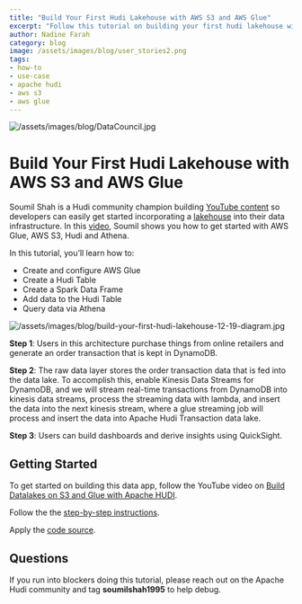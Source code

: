 ```yaml
---
title: "Build Your First Hudi Lakehouse with AWS S3 and AWS Glue"
excerpt: "Follow this tutorial on building your first hudi lakehouse with AWS S3 & AWS Glue"
author: Nadine Farah
category: blog
image: /assets/images/blog/user_stories2.png
tags:
- how-to
- use-case
- apache hudi
- aws s3
- aws glue
---
```


![/assets/images/blog/DataCouncil.jpg](/assets/images/blog/DataCouncil.jpg)


# Build Your First Hudi Lakehouse with AWS S3 and AWS Glue

Soumil Shah is a Hudi community champion building [YouTube content](https://www.youtube.com/@SoumilShah/playlists) so developers can easily get started incorporating a [lakehouse](https://hudi.apache.org/blog/2024/07/11/what-is-a-data-lakehouse/) into their data infrastructure. In this [video](https://www.youtube.com/watch?v=5zF4jc_3rFs&list=PLL2hlSFBmWwwbMpcyMjYuRn8cN99gFSY6), Soumil shows you how to get started with AWS Glue, AWS S3, Hudi and Athena.

In this tutorial, you’ll learn how to:
-   Create and configure AWS Glue
-   Create a Hudi Table
-   Create a Spark Data Frame
-   Add data to the Hudi Table 
-   Query data via Athena

![/assets/images/blog/build-your-first-hudi-lakehouse-12-19-diagram.jpg](/assets/images/blog/build-your-first-hudi-lakehouse-12-19-diagram.jpg)


**Step 1**: Users in this architecture purchase things from online retailers and generate an order transaction that is kept in DynamoDB.

**Step 2**: The raw data layer stores the order transaction data that is fed into the data lake. To accomplish this, enable Kinesis Data Streams for DynamoDB, and we will stream real-time transactions from DynamoDB into kinesis data streams, process the streaming data with lambda, and insert the data into the next kinesis stream, where a glue streaming job will process and insert the data into Apache Hudi Transaction data lake.
  
**Step 3**: Users can build dashboards and derive insights using QuickSight.

## Getting Started

To get started on building this data app, follow the YouTube video on
[Build Datalakes on S3 and Glue with Apache HUDI](https://www.youtube.com/watch?v=5zF4jc_3rFs&list=PLL2hlSFBmWwwbMpcyMjYuRn8cN99gFSY6&).

Follow the the [step-by-step instructions](https://drive.google.com/file/d/1W-E_SupsoI8VZWGtq5d7doxdWdNDPEoj/view). 

  
Apply the [code source](https://github.com/soumilshah1995/dynamodb-hudi-stream-project).

## Questions

If you run into blockers doing this tutorial, please reach out on the Apache Hudi community and tag **soumilshah1995** to help debug. 
